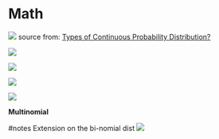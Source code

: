 # Math

![](imgs/dist.png)
source from: [Types of Continuous Probability Distribution?](https://analyticsbuddhu.wordpress.com/2017/02/26/how-many-types-of-continuous-probability-distribution/)

![](imgs/dist-1.png)

![](imgs/dist-2.png)

![](imgs/dist-3.png)

![](imgs/dist-4.png)

**Multinomial**  

\#notes Extension on the bi-nomial dist
![](imgs/multinomial.png)
